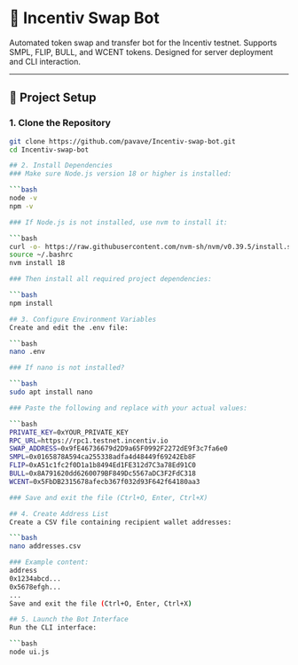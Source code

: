 # 🦾 Incentiv Swap Bot

Automated token swap and transfer bot for the Incentiv testnet. Supports SMPL, FLIP, BULL, and WCENT tokens. Designed for server deployment and CLI interaction.

---

## 📁 Project Setup

### 1. Clone the Repository

```bash
git clone https://github.com/pavave/Incentiv-swap-bot.git
cd Incentiv-swap-bot

## 2. Install Dependencies
### Make sure Node.js version 18 or higher is installed:

```bash
node -v
npm -v

### If Node.js is not installed, use nvm to install it:

```bash
curl -o- https://raw.githubusercontent.com/nvm-sh/nvm/v0.39.5/install.sh | bash
source ~/.bashrc
nvm install 18

### Then install all required project dependencies:

```bash
npm install

## 3. Configure Environment Variables
Create and edit the .env file:

```bash
nano .env

### If nano is not installed?

```bash
sudo apt install nano

### Paste the following and replace with your actual values:

```bash
PRIVATE_KEY=0xYOUR_PRIVATE_KEY
RPC_URL=https://rpc1.testnet.incentiv.io
SWAP_ADDRESS=0x9fE46736679d2D9a65F0992F2272dE9f3c7fa6e0
SMPL=0x0165878A594ca255338adfa4d48449f69242Eb8F
FLIP=0xA51c1fc2f0D1a1b8494Ed1FE312d7C3a78Ed91C0
BULL=0x8A791620dd6260079BF849Dc5567aDC3F2FdC318
WCENT=0x5FbDB2315678afecb367f032d93F642f64180aa3

### Save and exit the file (Ctrl+O, Enter, Ctrl+X)

## 4. Create Address List
Create a CSV file containing recipient wallet addresses:

```bash
nano addresses.csv

### Example content:
address
0x1234abcd...
0x5678efgh...
...
Save and exit the file (Ctrl+O, Enter, Ctrl+X)

## 5. Launch the Bot Interface
Run the CLI interface:

```bash
node ui.js
